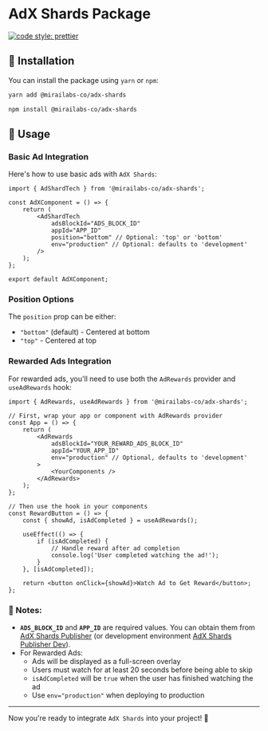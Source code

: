 # AdX Shards Package

[![code style: prettier](https://img.shields.io/badge/code_style-prettier-ff69b4.svg?style=flat-square)](https://github.com/prettier/prettier)

## 🚀 Installation

You can install the package using `yarn` or `npm`:

```sh
yarn add @mirailabs-co/adx-shards

npm install @mirailabs-co/adx-shards
```

## 📌 Usage

### Basic Ad Integration

Here's how to use basic ads with `AdX Shards`:

```tsx
import { AdShardTech } from '@mirailabs-co/adx-shards';

const AdXComponent = () => {
	return (
		<AdShardTech
			adsBlockId="ADS_BLOCK_ID"
			appId="APP_ID"
			position="bottom" // Optional: 'top' or 'bottom'
			env="production" // Optional: defaults to 'development'
		/>
	);
};

export default AdXComponent;
```

### Position Options

The `position` prop can be either:

-   `"bottom"` (default) - Centered at bottom
-   `"top"` - Centered at top

### Rewarded Ads Integration

For rewarded ads, you'll need to use both the `AdRewards` provider and `useAdRewards` hook:

```tsx
import { AdRewards, useAdRewards } from '@mirailabs-co/adx-shards';

// First, wrap your app or component with AdRewards provider
const App = () => {
	return (
		<AdRewards
			adsBlockId="YOUR_REWARD_ADS_BLOCK_ID"
			appId="YOUR_APP_ID"
			env="production" // Optional, defaults to 'development'
		>
			<YourComponents />
		</AdRewards>
	);
};

// Then use the hook in your components
const RewardButton = () => {
	const { showAd, isAdCompleted } = useAdRewards();

	useEffect(() => {
		if (isAdCompleted) {
			// Handle reward after ad completion
			console.log('User completed watching the ad!');
		}
	}, [isAdCompleted]);

	return <button onClick={showAd}>Watch Ad to Get Reward</button>;
};
```

### 🔹 Notes:

-   **`ADS_BLOCK_ID`** and **`APP_ID`** are required values. You can obtain them from [AdX Shards Publisher](https://publisher-adx.shards.tech/) (or development environment [AdX Shards Publisher Dev](https://publisher-dev-1737355217.shards.tech/)).
-   For Rewarded Ads:
    -   Ads will be displayed as a full-screen overlay
    -   Users must watch for at least 20 seconds before being able to skip
    -   `isAdCompleted` will be `true` when the user has finished watching the ad
    -   Use `env="production"` when deploying to production

---

Now you're ready to integrate `AdX Shards` into your project! 🚀
